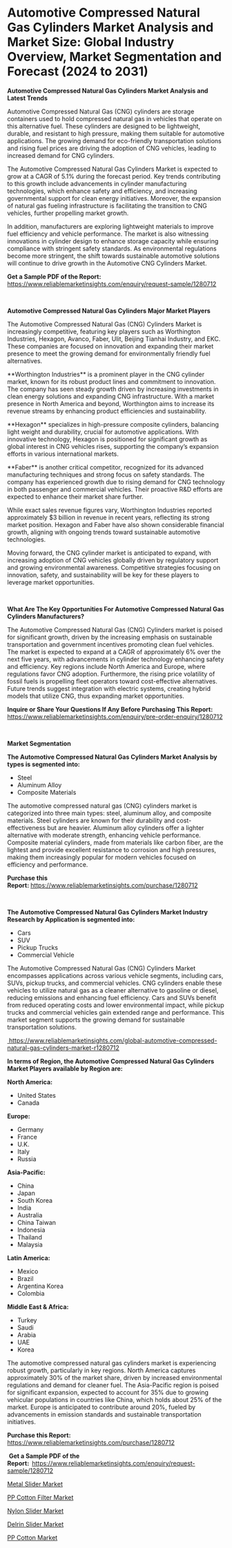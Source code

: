 <p><h1>Automotive Compressed Natural Gas Cylinders Market Analysis and Market Size: Global Industry Overview, Market Segmentation and Forecast (2024 to 2031)</h1></p><p><strong>Automotive Compressed Natural Gas Cylinders Market Analysis and Latest Trends</strong></p>
<p><p>Automotive Compressed Natural Gas (CNG) cylinders are storage containers used to hold compressed natural gas in vehicles that operate on this alternative fuel. These cylinders are designed to be lightweight, durable, and resistant to high pressure, making them suitable for automotive applications. The growing demand for eco-friendly transportation solutions and rising fuel prices are driving the adoption of CNG vehicles, leading to increased demand for CNG cylinders.</p><p>The Automotive Compressed Natural Gas Cylinders Market is expected to grow at a CAGR of 5.1% during the forecast period. Key trends contributing to this growth include advancements in cylinder manufacturing technologies, which enhance safety and efficiency, and increasing governmental support for clean energy initiatives. Moreover, the expansion of natural gas fueling infrastructure is facilitating the transition to CNG vehicles, further propelling market growth. </p><p>In addition, manufacturers are exploring lightweight materials to improve fuel efficiency and vehicle performance. The market is also witnessing innovations in cylinder design to enhance storage capacity while ensuring compliance with stringent safety standards. As environmental regulations become more stringent, the shift towards sustainable automotive solutions will continue to drive growth in the Automotive CNG Cylinders Market.</p></p>
<p><strong>Get a Sample PDF of the Report:&nbsp;</strong> <a href="https://www.reliablemarketinsights.com/enquiry/request-sample/1280712?utm_campaign=1512&utm_medium=2&utm_source=Github&utm_content=ia&utm_term=10122024&utm_id=automotive-compressed-natural-gas-cylinders">https://www.reliablemarketinsights.com/enquiry/request-sample/1280712</a></p>
<p>&nbsp;</p>
<p><strong>Automotive Compressed Natural Gas Cylinders Major Market Players</strong></p>
<p><p>The Automotive Compressed Natural Gas (CNG) Cylinders Market is increasingly competitive, featuring key players such as Worthington Industries, Hexagon, Avanco, Faber, Ulit, Beijing Tianhai Industry, and EKC. These companies are focused on innovation and expanding their market presence to meet the growing demand for environmentally friendly fuel alternatives.</p><p>**Worthington Industries** is a prominent player in the CNG cylinder market, known for its robust product lines and commitment to innovation. The company has seen steady growth driven by increasing investments in clean energy solutions and expanding CNG infrastructure. With a market presence in North America and beyond, Worthington aims to increase its revenue streams by enhancing product efficiencies and sustainability.</p><p>**Hexagon** specializes in high-pressure composite cylinders, balancing light weight and durability, crucial for automotive applications. With innovative technology, Hexagon is positioned for significant growth as global interest in CNG vehicles rises, supporting the company’s expansion efforts in various international markets.</p><p>**Faber** is another critical competitor, recognized for its advanced manufacturing techniques and strong focus on safety standards. The company has experienced growth due to rising demand for CNG technology in both passenger and commercial vehicles. Their proactive R&D efforts are expected to enhance their market share further.</p><p>While exact sales revenue figures vary, Worthington Industries reported approximately $3 billion in revenue in recent years, reflecting its strong market position. Hexagon and Faber have also shown considerable financial growth, aligning with ongoing trends toward sustainable automotive technologies. </p><p>Moving forward, the CNG cylinder market is anticipated to expand, with increasing adoption of CNG vehicles globally driven by regulatory support and growing environmental awareness. Competitive strategies focusing on innovation, safety, and sustainability will be key for these players to leverage market opportunities.</p></p>
<p>&nbsp;</p>
<p><strong>What Are The Key Opportunities For Automotive Compressed Natural Gas Cylinders Manufacturers?</strong></p>
<p><p>The Automotive Compressed Natural Gas (CNG) Cylinders market is poised for significant growth, driven by the increasing emphasis on sustainable transportation and government incentives promoting clean fuel vehicles. The market is expected to expand at a CAGR of approximately 6% over the next five years, with advancements in cylinder technology enhancing safety and efficiency. Key regions include North America and Europe, where regulations favor CNG adoption. Furthermore, the rising price volatility of fossil fuels is propelling fleet operators toward cost-effective alternatives. Future trends suggest integration with electric systems, creating hybrid models that utilize CNG, thus expanding market opportunities.</p></p>
<p><strong>Inquire or Share Your Questions If Any Before Purchasing This Report:</strong> <a href="https://www.reliablemarketinsights.com/enquiry/pre-order-enquiry/1280712?utm_campaign=1512&utm_medium=2&utm_source=Github&utm_content=ia&utm_term=10122024&utm_id=automotive-compressed-natural-gas-cylinders">https://www.reliablemarketinsights.com/enquiry/pre-order-enquiry/1280712</a></p>
<p>&nbsp;</p>
<p><strong>Market Segmentation</strong></p>
<p><strong>The Automotive Compressed Natural Gas Cylinders Market Analysis by types is segmented into:</strong></p>
<p><ul><li>Steel</li><li>Aluminum Alloy</li><li>Composite Materials</li></ul></p>
<p><p>The automotive compressed natural gas (CNG) cylinders market is categorized into three main types: steel, aluminum alloy, and composite materials. Steel cylinders are known for their durability and cost-effectiveness but are heavier. Aluminum alloy cylinders offer a lighter alternative with moderate strength, enhancing vehicle performance. Composite material cylinders, made from materials like carbon fiber, are the lightest and provide excellent resistance to corrosion and high pressures, making them increasingly popular for modern vehicles focused on efficiency and performance.</p></p>
<p><strong>Purchase this Report:&nbsp;</strong><a href="https://www.reliablemarketinsights.com/purchase/1280712?utm_campaign=1512&utm_medium=2&utm_source=Github&utm_content=ia&utm_term=10122024&utm_id=automotive-compressed-natural-gas-cylinders">https://www.reliablemarketinsights.com/purchase/1280712</a></p>
<p>&nbsp;</p>
<p><strong>The Automotive Compressed Natural Gas Cylinders Market Industry Research by Application is segmented into:</strong></p>
<p><ul><li>Cars</li><li>SUV</li><li>Pickup Trucks</li><li>Commercial Vehicle</li></ul></p>
<p><p>The Automotive Compressed Natural Gas (CNG) Cylinders Market encompasses applications across various vehicle segments, including cars, SUVs, pickup trucks, and commercial vehicles. CNG cylinders enable these vehicles to utilize natural gas as a cleaner alternative to gasoline or diesel, reducing emissions and enhancing fuel efficiency. Cars and SUVs benefit from reduced operating costs and lower environmental impact, while pickup trucks and commercial vehicles gain extended range and performance. This market segment supports the growing demand for sustainable transportation solutions.</p></p>
<p><a href="https://www.reliablemarketinsights.com/global-automotive-compressed-natural-gas-cylinders-market-r1280712?utm_campaign=1512&utm_medium=2&utm_source=Github&utm_content=ia&utm_term=10122024&utm_id=automotive-compressed-natural-gas-cylinders">&nbsp;https://www.reliablemarketinsights.com/global-automotive-compressed-natural-gas-cylinders-market-r1280712</a></p>
<p><strong>In terms of Region, the Automotive Compressed Natural Gas Cylinders Market Players available by Region are:</strong></p>
<p>
    <p> <strong> North America: </strong>
        <ul>
            <li>United States</li>
            <li>Canada</li>
        </ul>
        </p> 
    <p> <strong> Europe: </strong>
        <ul>
            <li>Germany</li>
            <li>France</li>
            <li>U.K.</li>
            <li>Italy</li>
            <li>Russia</li>
        </ul>
        </p> 
    <p> <strong> Asia-Pacific: </strong>
        <ul>
            <li>China</li>
            <li>Japan</li>
            <li>South Korea</li>
            <li>India</li>
            <li>Australia</li>
            <li>China Taiwan</li>
            <li>Indonesia</li>
            <li>Thailand</li>
            <li>Malaysia</li>
        </ul>
        </p> 
    <p> <strong> Latin America: </strong>
        <ul>
            <li>Mexico</li>
            <li>Brazil</li>
            <li>Argentina Korea</li>
            <li>Colombia</li>
        </ul>
        </p> 
    <p> <strong> Middle East & Africa: </strong>
        <ul>
            <li>Turkey</li>
            <li>Saudi</li>
            <li>Arabia</li>
            <li>UAE</li>
            <li>Korea</li>
        </ul>
    </p>
    </p>
<p><p>The automotive compressed natural gas cylinders market is experiencing robust growth, particularly in key regions. North America captures approximately 30% of the market share, driven by increased environmental regulations and demand for cleaner fuel. The Asia-Pacific region is poised for significant expansion, expected to account for 35% due to growing vehicular populations in countries like China, which holds about 25% of the market. Europe is anticipated to contribute around 20%, fueled by advancements in emission standards and sustainable transportation initiatives.</p></p>
<p><strong>Purchase this Report: </strong><a href="https://www.reliablemarketinsights.com/purchase/1280712?utm_campaign=1512&utm_medium=2&utm_source=Github&utm_content=ia&utm_term=10122024&utm_id=automotive-compressed-natural-gas-cylinders">https://www.reliablemarketinsights.com/purchase/1280712</a></p>
<p>&nbsp;<strong>Get a Sample PDF of the Report:&nbsp;&nbsp;</strong><a href="https://www.reliablemarketinsights.com/enquiry/request-sample/1280712?utm_campaign=1512&utm_medium=2&utm_source=Github&utm_content=ia&utm_term=10122024&utm_id=automotive-compressed-natural-gas-cylinders">https://www.reliablemarketinsights.com/enquiry/request-sample/1280712</a></p>
<p><strong></strong></p>
<p><p><a href="https://www.linkedin.com/pulse/metal-slider-market-size-revenue-growth-projected-98-cagr-ifxpf?utm_campaign=1512&utm_medium=2&utm_source=Github&utm_content=ia&utm_term=10122024&utm_id=automotive-compressed-natural-gas-cylinders">Metal Slider Market</a></p><p><a href="https://www.linkedin.com/pulse/global-pp-cotton-filter-market-trends-applications-forecast-indicate-1lftf?utm_campaign=1512&utm_medium=2&utm_source=Github&utm_content=ia&utm_term=10122024&utm_id=automotive-compressed-natural-gas-cylinders">PP Cotton Filter Market</a></p><p><a href="https://www.linkedin.com/pulse/nylon-slider-market-shifts-strategic-analysis-2024-2031-0tevf?utm_campaign=1512&utm_medium=2&utm_source=Github&utm_content=ia&utm_term=10122024&utm_id=automotive-compressed-natural-gas-cylinders">Nylon Slider Market</a></p><p><a href="https://www.linkedin.com/pulse/aglobaldelrin-slider-market-analysis-including-its-size-dhq4f?utm_campaign=1512&utm_medium=2&utm_source=Github&utm_content=ia&utm_term=10122024&utm_id=automotive-compressed-natural-gas-cylinders">Delrin Slider Market</a></p><p><a href="https://www.linkedin.com/pulse/evaluating-future-pp-cotton-market-size-drivers-expected-cagr-aimjf?utm_campaign=1512&utm_medium=2&utm_source=Github&utm_content=ia&utm_term=10122024&utm_id=automotive-compressed-natural-gas-cylinders">PP Cotton Market</a></p></p>